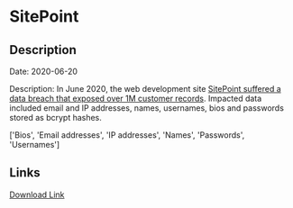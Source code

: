 # SitePoint

## Description

Date: 2020-06-20

Description:
In June 2020, the web development site <a href="https://www.bleepingcomputer.com/news/security/sitepoint-discloses-data-breach-after-stolen-info-used-in-attacks/" target="_blank" rel="noopener">SitePoint suffered a data breach that exposed over 1M customer records</a>. Impacted data included email and IP addresses, names, usernames, bios and passwords stored as bcrypt hashes.


['Bios', 'Email addresses', 'IP addresses', 'Names', 'Passwords', 'Usernames']

## Links

[Download Link](https://link-to.net/1229997/156.21977508239272/dynamic/?r=c2l0ZXBvaW50LmNvbQ==)